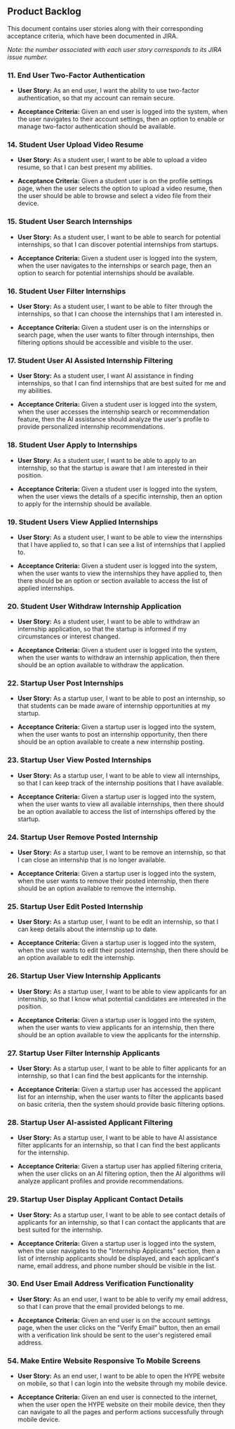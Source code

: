 ## Product Backlog

This document contains user stories along with their corresponding acceptance criteria, which have been documented in JIRA.

*Note: the number associated with each user story corresponds to its JIRA issue number.*

### 11. End User Two-Factor Authentication

- **User Story:**
As an end user,
I want the ability to use two-factor authentication,
so that my account can remain secure.

- **Acceptance Criteria:**
Given an end user is logged into the system,
when the user navigates to their account settings,
then an option to enable or manage two-factor authentication should be available.

### 14. Student User Upload Video Resume

- **User Story:**
As a student user,
I want to be able to upload a video resume,
so that I can best present my abilities.

- **Acceptance Criteria:**
Given a student user is on the profile settings page,
when the user selects the option to upload a video resume,
then the user should be able to browse and select a video file from their device.

### 15. Student User Search Internships

- **User Story:**
As a student user,
I want to be able to search for potential internships,
so that I can discover potential internships from startups.

- **Acceptance Criteria:**
Given a student user is logged into the system,
when the user navigates to the internships or search page,
then an option to search for potential internships should be available.

### 16. Student User Filter Internships

- **User Story:**
As a student user,
I want to be able to filter through the internships,
so that I can choose the internships that I am interested in.

- **Acceptance Criteria:**
Given a student user is on the internships or search page,
when the user wants to filter through internships,
then filtering options should be accessible and visible to the user.

### 17. Student User AI Assisted Internship Filtering

- **User Story:**
As a student user,
I want AI assistance in finding internships,
so that I can find internships that are best suited for me and my abilities.

- **Acceptance Criteria:**
Given a student user is logged into the system,
when the user accesses the internship search or recommendation feature,
then the AI assistance should analyze the user's profile to provide personalized internship recommendations.

### 18. Student User Apply to Internships

- **User Story:**
As a student user,
I want to be able to apply to an internship,
so that the startup is aware that I am interested in their position.

- **Acceptance Criteria:**
Given a student user is logged into the system,
when the user views the details of a specific internship,
then an option to apply for the internship should be available.

### 19. Student Users View Applied Internships

- **User Story:**
As a student user,
I want to be able to view the internships that I have applied to,
so that I can see a list of internships that I applied to.

- **Acceptance Criteria:**
Given a student user is logged into the system,
when the user wants to view the internships they have applied to,
then there should be an option or section available to access the list of applied internships.

### 20. Student User Withdraw Internship Application

- **User Story:**
As a student user,
I want to be able to withdraw an internship application,
so that the startup is informed if my circumstances or interest changed.

- **Acceptance Criteria:**
Given a student user is logged into the system,
when the user wants to withdraw an internship application,
then there should be an option available to withdraw the application.

### 22. Startup User Post Internships

- **User Story:**
As a startup user,
I want to be able to post an internship,
so that students can be made aware of internship opportunities at my startup.

- **Acceptance Criteria:**
Given a startup user is logged into the system,
when the user wants to post an internship opportunity,
then there should be an option available to create a new internship posting.

### 23. Startup User View Posted Internships

- **User Story:**
As a startup user,
I want to be able to view all internships,
so that I can keep track of the internship positions that I have available.

- **Acceptance Criteria:**
Given a startup user is logged into the system,
when the user wants to view all available internships,
then there should be an option available to access the list of internships offered by the startup.

### 24. Startup User Remove Posted Internship

- **User Story:**
As a startup user,
I want to be remove an internship,
so that I can close an internship that is no longer available.

- **Acceptance Criteria:**
Given a startup user is logged into the system,
when the user wants to remove their posted internship,
then there should be an option available to remove the internship.

### 25. Startup User Edit Posted Internship

- **User Story:**
As a startup user,
I want to be edit an internship,
so that I can keep details about the internship up to date.

- **Acceptance Criteria:**
Given a startup user is logged into the system,
when the user wants to edit their posted internship,
then there should be an option available to edit the internship.

### 26. Startup User View Internship Applicants

- **User Story:**
As a startup user,
I want to be able to view applicants for an internship,
so that I know what potential candidates are interested in the position.

- **Acceptance Criteria:**
Given a startup user is logged into the system,
when the user wants to view applicants for an internship,
then there should be an option available to view the applicants for the internship.

### 27. Startup User Filter Internship Applicants

- **User Story:**
As a startup user,
I want to be able to filter applicants for an internship,
so that I can find the best applicants for the internship.

- **Acceptance Criteria:**
Given a startup user has accessed the applicant list for an internship,
when the user wants to filter the applicants based on basic criteria,
then the system should provide basic filtering options.

### 28. Startup User AI-assisted Applicant Filtering

- **User Story:**
As a startup user,
I want to be able to have AI assistance filter applicants for an internship,
so that I can find the best applicants for the internship.

- **Acceptance Criteria:**
Given a startup user has applied filtering criteria,
when the user clicks on an AI filtering option,
then the AI algorithms will analyze applicant profiles and provide recommendations.

### 29. Startup User Display Applicant Contact Details

- **User Story:**
As a startup user,
I want to be able to see contact details of applicants for an internship,
so that I can contact the applicants that are best suited for the internship.

- **Acceptance Criteria:**
Given a startup user is logged into the system,
when the user navigates to the "Internship Applicants" section,
then a list of internship applicants should be displayed,
and each applicant's name, email address, and phone number should be visible in the list.

### 30. End User Email Address Verification Functionality

- **User Story:**
As an end user,
I want to be able to verify my email address,
so that I can prove that the email provided belongs to me.

- **Acceptance Criteria:**
Given an end user is on the account settings page,
when the user clicks on the "Verify Email" button,
then an email with a verification link should be sent to the user's registered email address.

### 54. Make Entire Website Responsive To Mobile Screens

- **User Story:**
As an end user,
I want to be able to open the HYPE website on mobile,
so that I can login into the website through my mobile device.

- **Acceptance Criteria:**
Given an end user is connected to the internet,
when the user open the HYPE website on their mobile device,
then they can navigate to all the pages and perform actions successfully through mobile device.
